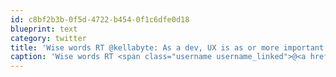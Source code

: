 ```yaml
---
id: c8bf2b3b-0f5d-4722-b454-0f1c6dfe0d18
blueprint: text
category: twitter
title: 'Wise words RT @kellabyte: As a dev, UX is as or more important than your arch.Passionate about your code being pure? Treat UX the same.'
caption: 'Wise words RT <span class="username username_linked">@<a href="https://twitter.com/kellabyte" title="Kelly Sommers">kellabyte</a></span>: As a dev, UX is as or more important than your arch.Passionate about your code being pure? Treat UX the same.'
---
```

